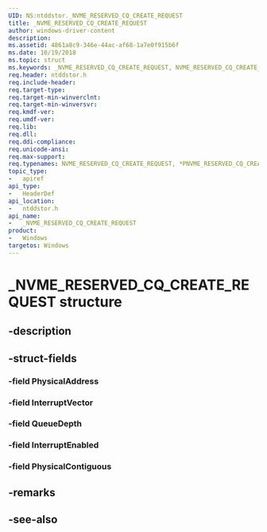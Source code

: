 ```yaml
---
UID: NS:ntddstor._NVME_RESERVED_CQ_CREATE_REQUEST
title: _NVME_RESERVED_CQ_CREATE_REQUEST
author: windows-driver-content
description: 
ms.assetid: 4861a8c9-346e-44ac-af68-1a7e0f915b6f
ms.date: 10/19/2018
ms.topic: struct
ms.keywords: _NVME_RESERVED_CQ_CREATE_REQUEST, NVME_RESERVED_CQ_CREATE_REQUEST, *PNVME_RESERVED_CQ_CREATE_REQUEST, 
req.header: ntddstor.h
req.include-header:
req.target-type:
req.target-min-winverclnt:
req.target-min-winversvr:
req.kmdf-ver:
req.umdf-ver:
req.lib:
req.dll:
req.ddi-compliance:
req.unicode-ansi:
req.max-support:
req.typenames: NVME_RESERVED_CQ_CREATE_REQUEST, *PNVME_RESERVED_CQ_CREATE_REQUEST
topic_type: 
-	apiref
api_type: 
-	HeaderDef
api_location: 
-	ntddstor.h
api_name: 
-	_NVME_RESERVED_CQ_CREATE_REQUEST
product:
-	Windows
targetos: Windows
---
```


# _NVME_RESERVED_CQ_CREATE_REQUEST structure

## -description


## -struct-fields

### -field PhysicalAddress
 
### -field InterruptVector
 
### -field QueueDepth
 
### -field InterruptEnabled
 
### -field PhysicalContiguous
 

## -remarks

## -see-also
